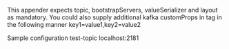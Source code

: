This appender expects topic, bootstrapServers, valueSerializer and layout as mandatory.
You could also supply additional kafka customProps in <customProps> tag in the following manner
<customProps>key1=value1,key2=value2</customProps>
<p>
Sample configuration
<?xml version="1.0" encoding="UTF-8" ?>
<configuration>
    <appender name="KAFKA" class="ru.sberned.kafkalogback.KafkaAppender">
        <topic>test-topic</topic>
        <bootstrapServers>localhost:2181</bootstrapServers>
        <layout class="ru.sberned.kafkalogback.CustomJsonLayout">
            <jsonFormatter class="ch.qos.logback.contrib.jackson.JacksonJsonFormatter"/>
        </layout>
    </appender>
    <root level="trace">
        <appender-ref ref="KAFKA" />
    </root>
</configuration>